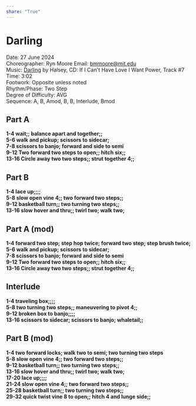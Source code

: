 ```yaml
---  
share: "True"  
---  
```

  
  
# Darling  
Date: 27 June 2024  
Choreographer: Ryn Moore     Email: bmmoore@mit.edu  
Music: [Darling](lhttps://open.spotify.com/track/1rFyZV4VIaHywtIUAvY7cI?si=0152ef7987f54709) by Halsey, CD: If I Can't Have Love I Want Power, Track #7  
Time: 3:02  
Footwork: Opposite unless noted   
Rhythm/Phase: Two Step  
Degree of Difficulty: AVG  
Sequence: A, B, Amod, B, B, Interlude, Bmod  
  
## Part A  
**1-4     wait;; balance apart and together;;**  
**5-6     walk and pickup; scissors to sidecar;**  
**7-8     scissors to banjo; forward and side to semi**  
**9-12     Two forward two steps to open;; hitch six;;**  
**13-16     Circle away two two steps;; strut together 4;;**  
## Part B  
**1-4     lace up;;;;**  
**5-8     slow open vine 4;; two forward two steps;;**  
**9-12     basketball turn;; two turning two steps;;**   
**13-16     slow hover and thru;; twirl two; walk two;**  
## Part A (mod)  
**1-4     forward two step; step hop twice; forward two step; step brush twice;**  
**5-6     walk and pickup; scissors to sidecar;**  
**7-8     scissors to banjo; forward and side to semi**  
**9-12     Two forward two steps to open;; hitch six;;**  
**13-16     Circle away two two steps;; strut together 4;;**  
## Interlude  
**1-4     traveling box;;;;**  
**5-8     two turning two steps;; maneuvering to pivot 4;;**  
**9-12     broken box to banjo;;;;**  
**13-16     scissors to sidecar; scissors to banjo; whaletail;;**  
## Part B (mod)  
**1-4     two forward locks; walk two to semi; two turning two steps**  
**5-8     slow open vine 4;; two forward two steps;;**  
**9-12     basketball turn;; two turning two steps;;**   
**13-16     slow hover and thru;; twirl two; walk two;**  
**17-20     lace up;;;;**  
**21-24     slow open vine 4;; two forward two steps;;**  
**25-28     basketball turn;; two turning two steps;;**   
**29-32     quick twist vine 8 to open;; hitch 4 and lunge side;;**